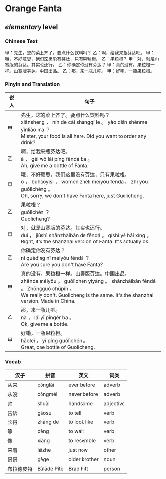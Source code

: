 # Orange Fanta
## *elementary* level

### Chinese Text
甲：先生，您的菜上齐了。要点什么饮料吗？
乙：啊，给我来瓶芬达吧。
甲：哦，不好意思，我们这里没有芬达，只有果粒橙。
乙：果粒橙？
甲：对，就是山寨版的芬达。其实也还行。
乙：你确定你没有芬达？
甲：真的没有。果粒橙一样。山寨版芬达。中国出品。
乙：那，来一瓶儿吧。
甲：好嘞，一瓶果粒橙。

### Pinyin and Translation
|说人|句子|
|----|----|
|甲|先生，您的菜上齐了。要点什么饮料吗？<br />xiānsheng ， nín de cài shàngqí le 。 yào diǎn shénme yǐnliào ma ？<br />Mister, your food is all here. Did you want to order any drink?|
|乙|啊，给我来瓶芬达吧。<br />ā ， gěi wǒ lái píng fēndá ba 。<br />Ah, give me a bottle of Fanta.|
|甲|哦，不好意思，我们这里没有芬达，只有果粒橙。<br />ò ， bùhǎoyìsi ， wǒmen zhèli méiyǒu fēndá ， zhǐ yǒu guǒlìchéng 。<br />Oh, sorry, we don't have Fanta here, just Guolicheng.|
|乙|果粒橙？<br />guǒlìchén ？<br />Guolicheng?|
|甲|对，就是山寨版的芬达。其实也还行。<br />duì ， jiùshì shānzhàibǎn de fēndá 。 qíshí yě hái xíng 。<br />Right, it's the shanzhai version of Fanta. It's actually ok.|
|乙|你确定你没有芬达？<br />nǐ quèdìng nǐ méiyǒu fēndá ？<br />Are you sure you don't have Fanta?|
|甲|真的没有。果粒橙一样。山寨版芬达。中国出品。<br />zhēnde méiyǒu 。 guǒlìchén yīyàng 。 shānzhàibǎn fēndá 。 Zhōngguó chūpǐn 。<br />We really don't. Guolicheng is the same. It's the shanzhai version. Made in China.|
|乙|那，来一瓶儿吧。<br />nà ， lái yī píngér ba 。<br />Ok, give me a bottle.|
|甲|好嘞，一瓶果粒橙。<br />hǎolei ， yī píng guǒlìchén 。<br />Great, one bottle of Guolicheng.|
### Vocab
|汉子|拼音|英文|词类|
|----|----|----|----|
|从来|cónglái|ever before|adverb|
|从没|cóngméi|never before|adverb|
|帅|shuài|handsome|adjective|
|告诉|gàosu|to tell|verb|
|长得|zhǎng de|to look like|verb|
|等|děng|to wait|verb|
|像|xiàng|to resemble|verb|
|来着|láizhe|just now|other|
|哥哥|gēge|older brother|noun|
|布拉德皮特|Bùlādé Pítè|Brad Pitt|person|